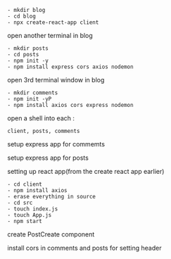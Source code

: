     - mkdir blog
    - cd blog
    - npx create-react-app client

open another terminal in blog

    - mkdir posts
    - cd posts
    - npm init -y
    - npm install express cors axios nodemon

open 3rd terminal window in blog

    - mkdir comments 
    - npm init -yP
    - npm install axios cors express nodemon

open a shell into each :

    client, posts, comments

setup express app for commemts

setup express app for posts

setting up react app(from the create react app earlier)

    - cd client
    - npm install axios
    - erase everything in source
    - cd src
    - touch index.js
    - touch App.js
    - npm start
    
create PostCreate component

install cors in comments and posts for setting header



